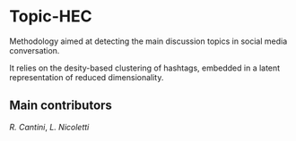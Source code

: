 # Topic-HEC

Methodology aimed at detecting the main discussion topics in social media conversation.

It relies on the desity-based clustering of hashtags, embedded in a latent representation of reduced dimensionality.

## Main contributors
*R. Cantini*, *L. Nicoletti*
